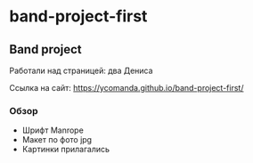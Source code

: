 # band-project-first

## Band project

Работали над страницей: два Дениса

Ссылка на сайт: https://ycomanda.github.io/band-project-first/

### Обзор

- Шрифт Manrope
- Макет по фото jpg
- Картинки прилагались
